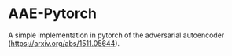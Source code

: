 # AAE-Pytorch
A simple implementation in pytorch of the adversarial autoencoder (https://arxiv.org/abs/1511.05644).


